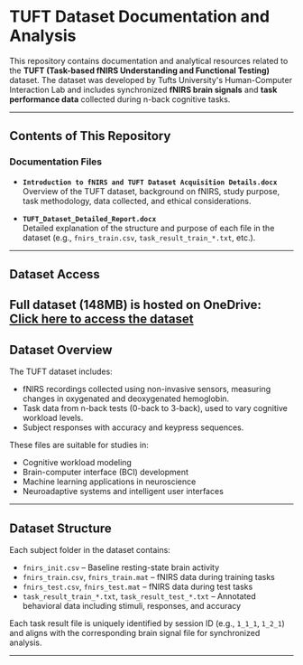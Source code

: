 # TUFT Dataset Documentation and Analysis

This repository contains documentation and analytical resources related to the **TUFT (Task-based fNIRS Understanding and Functional Testing)** dataset. The dataset was developed by Tufts University's Human-Computer Interaction Lab and includes synchronized **fNIRS brain signals** and **task performance data** collected during n-back cognitive tasks.

---

## Contents of This Repository

### Documentation Files
- **`Introduction to fNIRS and TUFT Dataset Acquisition Details.docx`**  
  Overview of the TUFT dataset, background on fNIRS, study purpose, task methodology, data collected, and ethical considerations.

- **`TUFT_Dataset_Detailed_Report.docx`**  
  Detailed explanation of the structure and purpose of each file in the dataset (e.g., `fnirs_train.csv`, `task_result_train_*.txt`, etc.).

---

## Dataset Access

**Full dataset (148MB)** is hosted on OneDrive:  
[Click here to access the dataset](https://aseblr-my.sharepoint.com/:f:/g/personal/bl_en_u4aie23115_bl_students_amrita_edu/Eoa2KGWuXVhFqOZuJCapc0QBtGEfn9mZ5pUPHGQd7RF_Zg?e=daLyTU)  
---

## Dataset Overview

The TUFT dataset includes:

- fNIRS recordings collected using non-invasive sensors, measuring changes in oxygenated and deoxygenated hemoglobin.
- Task data from n-back tests (0-back to 3-back), used to vary cognitive workload levels.
- Subject responses with accuracy and keypress sequences.

These files are suitable for studies in:
- Cognitive workload modeling  
- Brain-computer interface (BCI) development  
- Machine learning applications in neuroscience  
- Neuroadaptive systems and intelligent user interfaces

---

## Dataset Structure

Each subject folder in the dataset contains:
- `fnirs_init.csv` – Baseline resting-state brain activity
- `fnirs_train.csv`, `fnirs_train.mat` – fNIRS data during training tasks
- `fnirs_test.csv`, `fnirs_test.mat` – fNIRS data during test tasks
- `task_result_train_*.txt`, `task_result_test_*.txt` – Annotated behavioral data including stimuli, responses, and accuracy

Each task result file is uniquely identified by session ID (e.g., `1_1_1`, `1_2_1`) and aligns with the corresponding brain signal file for synchronized analysis.

---


